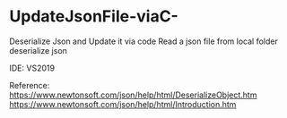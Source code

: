 # UpdateJsonFile-viaC-
Deserialize Json and Update it via code 
Read a json file from local folder
deserialize json

IDE: VS2019

Reference:
https://www.newtonsoft.com/json/help/html/DeserializeObject.htm
https://www.newtonsoft.com/json/help/html/Introduction.htm
